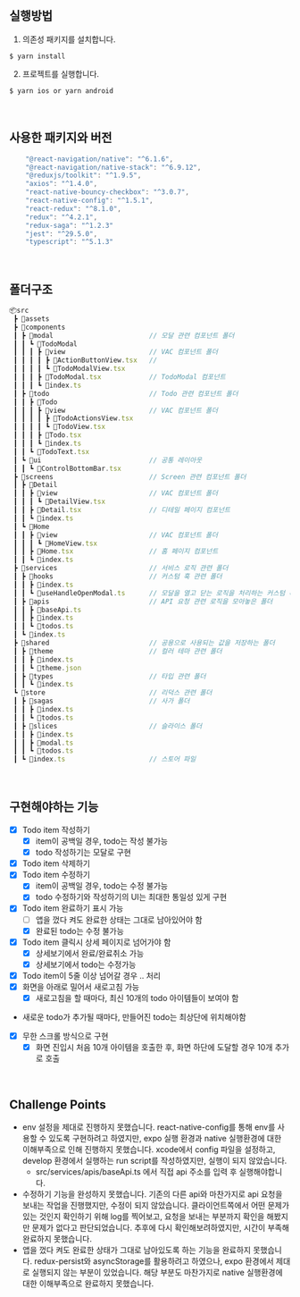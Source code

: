 ## 실행방법

1. 의존성 패키지를 설치합니다.

```
$ yarn install
```

2. 프로젝트를 실행합니다.

```
$ yarn ios or yarn android
```

<br>

## 사용한 패키지와 버전

```js
    "@react-navigation/native": "^6.1.6",
    "@react-navigation/native-stack": "^6.9.12",
    "@reduxjs/toolkit": "^1.9.5",
    "axios": "^1.4.0",
    "react-native-bouncy-checkbox": "^3.0.7",
    "react-native-config": "^1.5.1",
    "react-redux": "^8.1.0",
    "redux": "^4.2.1",
    "redux-saga": "^1.2.3"
    "jest": "^29.5.0",
    "typescript": "^5.1.3"
```

<br>

## 폴더구조

```js
📦src
 ┣ 📂assets
 ┣ 📂components
 ┃ ┣ 📂modal                        // 모달 관련 컴포넌트 폴더
 ┃ ┃ ┗ 📂TodoModal
 ┃ ┃ ┃ ┣ 📂view                     // VAC 컴포넌트 폴더
 ┃ ┃ ┃ ┃ ┣ 📜ActionButtonView.tsx   //
 ┃ ┃ ┃ ┃ ┗ 📜TodoModalView.tsx
 ┃ ┃ ┃ ┣ 📜TodoModal.tsx            // TodoModal 컴포넌트
 ┃ ┃ ┃ ┗ 📜index.ts
 ┃ ┣ 📂todo                         // Todo 관련 컴포넌트 폴더
 ┃ ┃ ┣ 📂Todo
 ┃ ┃ ┃ ┣ 📂view                     // VAC 컴포넌트 폴더
 ┃ ┃ ┃ ┃ ┣ 📜TodoActionsView.tsx
 ┃ ┃ ┃ ┃ ┗ 📜TodoView.tsx
 ┃ ┃ ┃ ┣ 📜Todo.tsx
 ┃ ┃ ┃ ┗ 📜index.ts
 ┃ ┃ ┗ 📜TodoText.tsx
 ┃ ┗ 📂ui                           // 공통 레이아웃
 ┃ ┃ ┗ 📜ControlBottomBar.tsx
 ┣ 📂screens                        // Screen 관련 컴포넌트 폴더
 ┃ ┣ 📂Detail
 ┃ ┃ ┣ 📂view                       // VAC 컴포넌트 폴더
 ┃ ┃ ┃ ┗ 📜DetailView.tsx
 ┃ ┃ ┣ 📜Detail.tsx                 // 디테일 페이지 컴포넌트
 ┃ ┃ ┗ 📜index.ts
 ┃ ┗ 📂Home
 ┃ ┃ ┣ 📂view                       // VAC 컴포넌트 폴더
 ┃ ┃ ┃ ┗ 📜HomeView.tsx
 ┃ ┃ ┣ 📜Home.tsx                   // 홈 페이지 컴포넌트
 ┃ ┃ ┗ 📜index.ts
 ┣ 📂services                       // 서비스 로직 관련 폴더
 ┃ ┣ 📂hooks                        // 커스텀 훅 관련 폴더
 ┃ ┃ ┣ 📜index.ts
 ┃ ┃ ┗ 📜useHandleOpenModal.ts      // 모달을 열고 닫는 로직을 처리하는 커스텀 훅
 ┃ ┣ 📂apis                         // API 요청 관련 로직을 모아놓은 폴더
 ┃ ┃ ┣ 📜baseApi.ts
 ┃ ┃ ┣ 📜index.ts
 ┃ ┃ ┗ 📜todos.ts
 ┃ ┗ 📜index.ts
 ┣ 📂shared                         // 공용으로 사용되는 값을 저장하는 폴더
 ┃ ┣ 📂theme                        // 컬러 테마 관련 폴더
 ┃ ┃ ┣ 📜index.ts
 ┃ ┃ ┗ 📜theme.json
 ┃ ┣ 📂types                        // 타입 관련 폴더
 ┃ ┃ ┗ 📜index.ts
 ┗ 📂store                          // 리덕스 관련 폴더
 ┃ ┣ 📂sagas                        // 사가 폴더
 ┃ ┃ ┣ 📜index.ts
 ┃ ┃ ┗ 📜todos.ts
 ┃ ┣ 📂slices                       // 슬라이스 폴더
 ┃ ┃ ┣ 📜index.ts
 ┃ ┃ ┣ 📜modal.ts
 ┃ ┃ ┗ 📜todos.ts
 ┃ ┗ 📜index.ts                     // 스토어 파일
```

<br>

## 구현해야하는 기능

- [x] Todo item 작성하기
  - [x] item이 공백일 경우, todo는 작성 불가능
  - [x] todo 작성하기는 모달로 구현
- [x] Todo item 삭제하기
- [x] Todo item 수정하기
  - [x] item이 공백일 경우, todo는 수정 불가능
  - [x] todo 수정하기와 작성하기의 UI는 최대한 통일성 있게 구현
- [x] Todo item 완료하기 표시 가능
  - [ ] 앱을 껐다 켜도 완료한 상태는 그대로 남아있어야 함
  - [x] 완료된 todo는 수정 불가능
- [x] Todo item 클릭시 상세 페이지로 넘어가야 함
  - [x] 상세보기에서 완료/완료취소 가능
  - [x] 상세보기에서 todo는 수정가능
- [x] Todo item이 5줄 이상 넘어갈 경우 .. 처리
- [x] 화면을 아래로 밀어서 새로고침 가능
  - [x] 새로고침을 할 때마다, 최신 10개의 todo 아이템들이 보여야 함
- 새로운 todo가 추가될 때마다, 만들어진 todo는 최상단에 위치해야함
- [x] 무한 스크롤 방식으로 구현
  - [x] 화면 진입시 처음 10개 아이템을 호출한 후, 화면 하단에 도달할 경우 10개 추가로 호출

<br>

## Challenge Points

- env 설정을 제대로 진행하지 못했습니다. react-native-config를 통해 env를 사용할 수 있도록 구현하려고 하였지만, expo 실행 환경과 native 실행환경에 대한 이해부족으로 인해 진행하지 못했습니다. xcode에서 config 파일을 설정하고, develop 환경에서 실행하는 run script를 작성하였지만, 실행이 되지 않았습니다.
  - src/services/apis/baseApi.ts 에서 직접 api 주소를 입력 후 실행해야합니다. 
- 수정하기 기능을 완성하지 못했습니다. 기존의 다른 api와 마찬가지로 api 요청을 보내는 작업을 진행했지만, 수정이 되지 않았습니다. 클라이언트쪽에서 어떤 문제가 있는 것인지 확인하기 위해 log를 찍어보고, 요청을 보내는 부분까지 확인을 해봤지만 문제가 없다고 판단되었습니다. 추후에 다시 확인해보려하였지만, 시간이 부족해 완료하지 못했습니다.
- 앱을 껐다 켜도 완료한 상태가 그대로 남아있도록 하는 기능을 완료하지 못했습니다. redux-persist와 asyncStorage를 활용하려고 하였으나, expo 환경에서 제대로 실행되지 않는 부분이 있었습니다. 해당 부분도 마찬가지로 native 실행환경에 대한 이해부족으로 완료하지 못했습니다.
